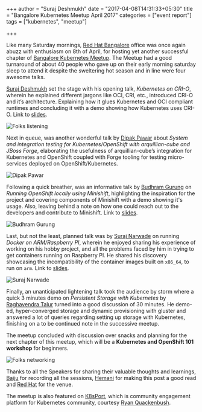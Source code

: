 +++
author = "Suraj Deshmukh"
date = "2017-04-08T14:31:33+05:30"
title = "Bangalore Kubernetes Meetup April 2017"
categories = ["event report"]
tags = ["kubernetes", "meetup"]

+++

Like many Saturday mornings, [Red Hat Bangalore](https://www.google.co.in/search?q=red+hat+bangalore&oq=red+ha&aqs=chrome.0.69i59j69i61l3j69i57j69i59.5776j0j7&sourceid=chrome&ie=UTF-8#q=red+hat+bangalore&rflfq=1&rlha=0&rllag=12949018,77600064,1885&tbm=lcl&tbs=lf_pqs:EAE,lf:1,lf_ui:3&rldoc=1&rlfi=hd:;si:1155840882052252649;mv:!1m3!1d18064.656204115003!2d77.600064!3d12.949018050000001!2m3!1f0!2f0!3f0!3m2!1i91!2i446!4f13.1;tbs:lf_pqs:EAE,lf:1,lf_ui:3)
office was once again abuzz with enthusiasm on 8th of April, for hosting yet
another successful chapter of [Bangalore Kubernetes Meetup](https://www.meetup.com/kubernetes-openshift-India-Meetup/events/238335903/).
The Meetup had a good turnaround of about 40 people who gave up on their
early morning saturday sleep to attend it despite the sweltering hot
season and in line were four awesome talks.


[Suraj Deshmukh](https://twitter.com/surajd_) set the stage with his opening
talk, *Kubernetes on CRI-O*, wherein he explained different jargons like
OCI, CRI, etc., introduced CRI-O and it’s architecture. Explaining how it
glues Kubernetes and OCI compliant runtimes and concluding it with a demo
showing how Kubernetes uses CRI-O. Link to [slides](https://docs.google.com/presentation/d/1tP7b1e1fy-n3_v5bilDLjOAheZGu602B3WK-1kxXkVo/edit?usp=sharing).

![Folks listening](/images/blr-k8s-meetup-april-2017/group.jpg "Folks listening")


Next in queue, was another wonderful talk by [Dipak Pawar](https://twitter.com/dipakpawar231)
about *System and integration testing for Kubernetes/OpenShift with
arquillian-cube and JBoss Forge*, elaborating the usefulness of
arquillian-cube’s integration for Kubernetes and OpenShift coupled
with Forge tooling for testing micro-services deployed on OpenShift/Kubernetes.

![Dipak Pawar](/images/blr-k8s-meetup-april-2017/dipak.jpg "Dipak Pawar demoing arquillian-cube")


Following a quick breather, was an informative talk by [Budhram Gurung](https://twitter.com/budhrg)
on *Running OpenShift locally using Minishift*, highlighting the inspiration
for the project and covering components of Minishift with a demo showing
it's usage. Also, leaving behind a note on how one could reach out to the
developers and contribute to Minishift. Link to [slides](https://docs.google.com/presentation/d/1oONy-2ncemEE7dtddoZL0Lcu0KVIUtqADhEX0bB5q5g/edit?usp=sharing).

![Budhram Gurung](/images/blr-k8s-meetup-april-2017/budhram.jpg "Budhram demoing Minishift")


Last, but not the least, planned talk was by [Suraj Narwade](https://twitter.com/red_suraj)
on running *Docker on ARM/Raspberry PI*, wherein he enjoyed sharing his
experience of working on his hobby project, and all the problems faced by
him in trying to get containers running on Raspberry PI. He shared his
discovery showcasing the incompatibility of the container images built on
`x86_64`, to run on `arm`. Link to [slides](https://docs.google.com/presentation/d/1cJeQyMG_NOn8QDJpIHkAjTT4I0L6AyQ8DxeGbVWn850/edit?usp=sharing).

![Suraj Narwade](/images/blr-k8s-meetup-april-2017/surajn.jpg "Suraj Narwade demoing about the Docker")


Finally, an unanticipated lightening talk took the audience by storm where
a quick 3 minutes demo on *Persistent Storage with Kubernetes* by [Raghavendra Talur](https://twitter.com/raghavendra_t)
turned into a good discussion of 30 minutes. He demo-ed, hyper-converged
storage and dynamic provisioning with gluster and answered a lot of queries
regarding setting up storage with Kubernetes, finishing on a
to be continued note in the successive meetup.

The meetup concluded with discussion over snacks and planning for the next
chapter of this meetup, which will be a **Kubernetes and OpenShift 101 workshop**
for beginners. 

![Folks networking](/images/blr-k8s-meetup-april-2017/network.jpg "Folks networking")

Thanks to all the Speakers for sharing their valuable thoughts and learnings,
[Baiju](https://twitter.com/nogenerics) for recording all the sessions,
[Hemani](https://www.linkedin.com/in/hemani-katyal-57900081) for making this post a good read
and [Red Hat](https://twitter.com/redhatopen) for the venue.

The meetup is also featured on [K8sPort](http://www.k8sport.org/), which
is community engagement platform for Kubernetes community, courtesy [Ryan Quackenbush](https://twitter.com/RSQuackenbush).
